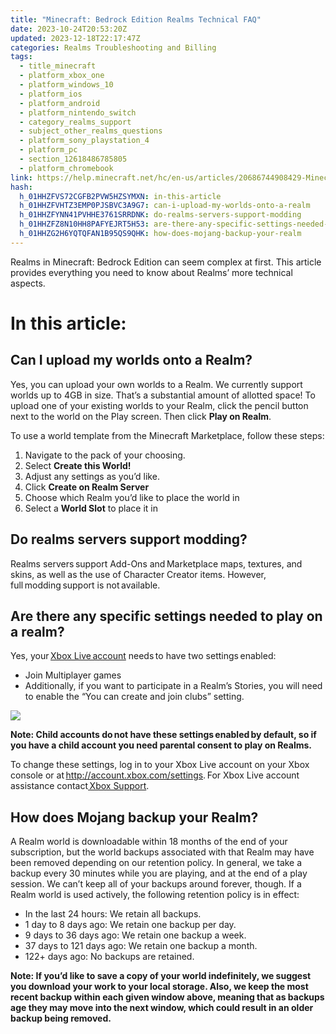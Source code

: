 ```yaml
---
title: "Minecraft: Bedrock Edition Realms Technical FAQ"
date: 2023-10-24T20:53:20Z
updated: 2023-12-18T22:17:47Z
categories: Realms Troubleshooting and Billing
tags:
  - title_minecraft
  - platform_xbox_one
  - platform_windows_10
  - platform_ios
  - platform_android
  - platform_nintendo_switch
  - category_realms_support
  - subject_other_realms_questions
  - platform_sony_playstation_4
  - platform_pc
  - section_12618486785805
  - platform_chromebook
link: https://help.minecraft.net/hc/en-us/articles/20686744908429-Minecraft-Bedrock-Edition-Realms-Technical-FAQ
hash:
  h_01HHZFVS72CGFB2PVW5HZSYMXN: in-this-article
  h_01HHZFVHTZ3EMP0PJSBVC3A9G7: can-i-upload-my-worlds-onto-a-realm
  h_01HHZFYNN41PVHHE3761SRRDNK: do-realms-servers-support-modding
  h_01HHZFZ8N10HH8PAFYEJRT5H53: are-there-any-specific-settings-needed-to-play-on-a-realm
  h_01HHZG2H6YQTQFAN1B95QS9QHK: how-does-mojang-backup-your-realm
---
```


Realms in Minecraft: Bedrock Edition can seem complex at first. This article provides everything you need to know about Realms’ more technical aspects.

# In this article:

## Can I upload my worlds onto a Realm?  

Yes, you can upload your own worlds to a Realm. We currently support worlds up to 4GB in size. That’s a substantial amount of allotted space! To upload one of your existing worlds to your Realm, click the pencil button next to the world on the Play screen. Then click **Play on Realm**.

To use a world template from the Minecraft Marketplace, follow these steps:

1.  Navigate to the pack of your choosing.
2.  Select **Create this World!**
3.  Adjust any settings as you’d like.
4.  Click **Create on Realm Server**
5.  Choose which Realm you’d like to place the world in
6.  Select a **World Slot** to place it in

## Do realms servers support modding? 

Realms servers support Add-Ons and Marketplace maps, textures, and skins, as well as the use of Character Creator items. However, full modding support is not available.    

## Are there any specific settings needed to play on a realm? 

Yes, your [Xbox Live account](https://www.xbox.com/en-US/live) needs to have two settings enabled:

- Join Multiplayer games
- Additionally, if you want to participate in a Realm’s Stories, you will need to enable the “You can create and join clubs” setting. 

![](https://minecrafthelp.zendesk.com/hc/article_attachments/22472498528269)

**Note: Child accounts do not have these settings enabled by default, so if you have a child account you need parental consent to play on Realms.**

To change these settings, log in to your Xbox Live account on your Xbox console or at <http://account.xbox.com/settings>. For Xbox Live account assistance contact[ Xbox Support](https://support.xbox.com/en-US/). 

## How does Mojang backup your Realm?

A Realm world is downloadable within 18 months of the end of your subscription, but the world backups associated with that Realm may have been removed depending on our retention policy. In general, we take a backup every 30 minutes while you are playing, and at the end of a play session. We can’t keep all of your backups around forever, though. If a Realm world is used actively, the following retention policy is in effect: 

- In the last 24 hours: We retain all backups.
- 1 day to 8 days ago: We retain one backup per day.
- 9 days to 36 days ago: We retain one backup a week.
- 37 days to 121 days ago: We retain one backup a month.
- 122+ days ago: No backups are retained.

**Note: If you’d like to save a copy of your world indefinitely, we suggest you download your work to your local storage. Also, we keep the most recent backup within each given window above, meaning that as backups age they may move into the next window, which could result in an older backup being removed.**
